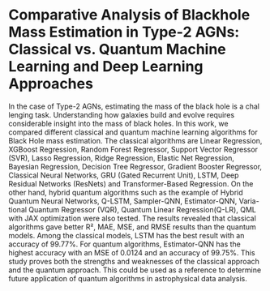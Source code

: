 # Comparative Analysis of Blackhole Mass Estimation in Type-2 AGNs: Classical vs. Quantum Machine Learning and Deep Learning Approaches

In the case of Type-2 AGNs, estimating the mass of the black hole is a chal
lenging task. Understanding how galaxies build and evolve requires considerable
insight into the mass of black holes. In this work, we compared different classical
and quantum machine learning algorithms for Black Hole mass estimation. The
classical algorithms are Linear Regression, XGBoost Regression, Random Forest
Regressor, Support Vector Regressor (SVR), Lasso Regression, Ridge Regression,
Elastic Net Regression, Bayesian Regression, Decision Tree Regressor, Gradient
Booster Regressor, Classical Neural Networks, GRU (Gated Recurrent Unit),
LSTM, Deep Residual Networks (ResNets) and Transformer-Based Regression.
On the other hand, hybrid quantum algorithms such as the example of Hybrid
Quantum Neural Networks, Q-LSTM, Sampler-QNN, Estimator-QNN, Varia-
tional Quantum Regressor (VQR), Quantum Linear Regression(Q-LR), QML
with JAX optimization were also tested. The results revealed that classical
algorithms gave better R², MAE, MSE, and RMSE results than the quantum
models. Among the classical models, LSTM has the best result with an accuracy
of 99.77%. For quantum algorithms, Estimator-QNN has the highest accuracy
with an MSE of 0.0124 and an accuracy of 99.75%. This study proves both the
strengths and weaknesses of the classical approach and the quantum approach.
This could be used as a reference to determine future application of quantum
algorithms in astrophysical data analysis.
